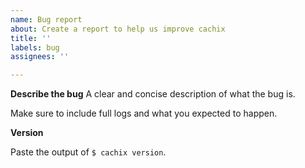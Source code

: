 ```yaml
---
name: Bug report
about: Create a report to help us improve cachix
title: ''
labels: bug
assignees: ''

---
```


**Describe the bug**
A clear and concise description of what the bug is.

Make sure to include full logs and what you expected to happen.

**Version**
 
Paste the output of `$ cachix version`.

